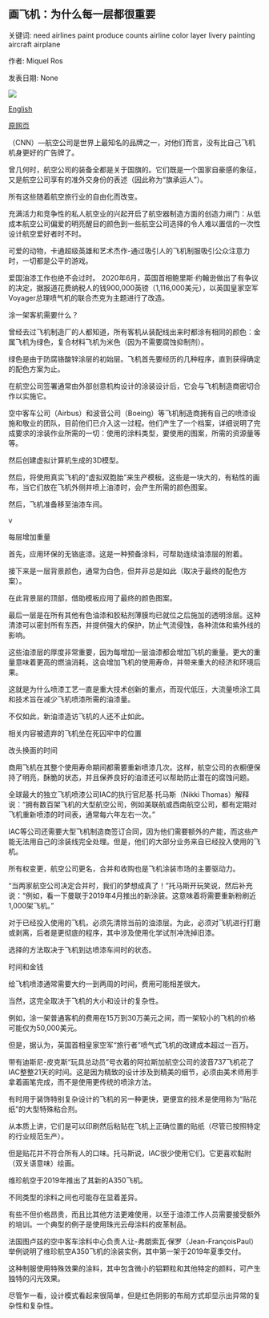## 画飞机：为什么每一层都很重要

关键词: need airlines paint produce counts airline color layer livery painting aircraft airplane

作者: Miquel Ros

发表日期: None

![](https://cdn.cnn.com/cnnnext/dam/assets/190403155046-virgin-atlantic-new-faces---a350-zadie0003-super-tease.jpg)

[English](Painting%20an%20airplane%3A%20Why%20every%20layer%20counts.md)

[原网页](https://edition.cnn.com/travel/article/how-to-paint-an-airplane/index.html)

（CNN）—航空公司是世界上最知名的品牌之一，对他们而言，没有比自己飞机机身更好的广告牌了。

曾几何时，航空公司的装备全都是关于国旗的。它们既是一个国家自豪感的象征，又是航空公司享有的准外交身份的表述（因此称为“旗承运人”）。

所有这些随着航空旅行业的自由化而改变。

充满活力和竞争性的私人航空业的兴起开启了航空器制造方面的创造力闸门：从低成本航空公司偏爱的明亮醒目的颜色到一些航空公司选择的令人难以置信的一次性设计航空爱好者时不时。

可爱的动物，卡通超级英雄和艺术杰作-通过吸引人的飞机制服吸引公众注意力时，一切都是公平的游戏。

爱国油漆工作也绝不会过时。 2020年6月，英国首相鲍里斯·约翰逊做出了有争议的决定，据报道花费纳税人的钱900,000英镑（1,116,000美元），以英国皇家空军Voyager总理喷气机的联合杰克为主题进行了改造。

涂一架客机需要什么？

曾经去过飞机制造厂的人都知道，所有客机从装配线出来时都涂有相同的颜色：金属飞机为绿色，复合材料飞机为米色（因为不需要腐蚀抑制剂）。

绿色是由于防腐铬酸锌涂层的初始层。飞机首先要经历的几种程序，直到获得确定的配色方案为止。

在航空公司签署通常由外部创意机构设计的涂装设计后，它会与飞机制造商密切合作以实施它。

空中客车公司（Airbus）和波音公司（Boeing）等飞机制造商拥有自己的喷漆设施和敬业的团队，目前他们已介入这一过程。他们产生了一个档案，详细说明了完成要求的涂装作业所需的一切：使用的涂料类型，要使用的图案，所需的资源量等等。

然后创建虚拟计算机生成的3D模型。

然后，将使用真实飞机的“虚拟双胞胎”来生产模板。这些是一块大的，有粘性的画布，当它们放在飞机外侧并喷上油漆时，会产生所需的颜色图案。

然后，飞机准备移至油漆车间。

v

每层增加重量

首先，应用环保的无铬底漆。这是一种预备涂料，可帮助连续油漆层的附着。

接下来是一层背景颜色，通常为白色，但并非总是如此（取决于最终的配色方案）。

在此背景层的顶部，借助模板应用了最终的颜色图案。

最后一层是在所有其他有色油漆和胶粘剂薄膜均已就位之后施加的透明涂层。这种清漆可以密封所有东西，并提供强大的保护，防止气流侵蚀，各种流体和紫外线的影响。

这些油漆层的厚度非常重要，因为每增加一层油漆都会增加飞机的重量。更大的重量意味着更高的燃油消耗，这会增加飞机的使用寿命，并带来重大的经济和环境后果。

这就是为什么喷漆工艺一直是重大技术创新的重点，而现代低压，大流量喷涂工具和技术旨在减少飞机喷漆所需的油漆量。

不仅如此，新油漆造访飞机的人还不止如此。

相关内容被遗弃的飞机坐在死囚牢中的位置

改头换面的时间

商用飞机在其整个使用寿命期间都需要重新喷漆几次。这样，航空公司的衣橱便保持了明亮，酥脆的状态，并且保养良好的油漆还可以帮助防止潜在的腐蚀问题。

全球最大的独立飞机喷漆公司IAC的执行官尼基·托马斯（Nikki Thomas）解释说：“拥有数百架飞机的大型航空公司，例如美联航或西南航空公司，都有定期对飞机重新喷漆的时间表，通常每六年左右一次。”

IAC等公司还需要大型飞机制造商签订合同，因为他们需要额外的产能，而这些产能无法用自己的涂装线完全处理。但是，他们的大部分业务来自已经投入使用的飞机。

所有权变更，航空公司更名，合并和收购也是飞机涂装市场的主要驱动力。

“当两家航空公司决定合并时，我们的梦想成真了！”托马斯开玩笑说，然后补充说：“例如，看一下曼联于2019年4月推出的新涂装。这意味着将需要重新粉刷近1,000架飞机。”

对于已经投入使用的飞机，必须先清除当前的油漆层。为此，必须对飞机进行打磨或剥离，后者是更彻底的程序，其中涉及使用化学试剂冲洗掉旧漆。

选择的方法取决于飞机到达喷漆车间时的状态。

时间和金钱

给飞机喷漆通常需要大约一到两周的时间，费用可能相差很大。

当然，这完全取决于飞机的大小和设计的复杂性。

例如，涂一架普通客机的费用在15万到30万美元之间，而一架较小的飞机的价格可能仅为50,000美元。

但是，据认为，英国首相皇家空军“旅行者”喷气式飞机的改建成本超过一百万。

带有迪斯尼-皮克斯“玩具总动员”号衣着的阿拉斯加航空公司的波音737飞机花了IAC整整21天的时间。这是因为精致的设计涉及到精美的细节，必须由美术师用手拿着画笔完成，而不是使用更传统的喷涂方法。

有时用于装饰特别复杂设计的飞机的另一种更快，更便宜的技术是使用称为“贴花纸”的大型特殊粘合剂。

从本质上讲，它们是可以印刷然后粘贴在飞机上正确位置的贴纸（尽管已按照特定的行业规范生产）。

但是贴花并不符合所有人的口味。托马斯说，IAC很少使用它们。它更喜欢黏附（双关语意味）绘画。

维珍航空于2019年推出了其新的A350飞机。

不同类型的涂料之间也可能存在显着差异。

有些不但价格昂贵，而且比其他方法更难使用，以至于油漆工作人员需要接受额外的培训。一个典型的例子是使用珠光云母涂料的皮革制品。

法国图卢兹的空中客车涂料中心负责人让-弗朗索瓦·保罗（Jean-FrançoisPaul）举例说明了维珍航空A350飞机的涂装实例，其中第一架于2019年夏季交付。

这种制服使用特殊效果的涂料，其中包含微小的铝颗粒和其他特定的颜料，可产生独特的闪光效果。

尽管乍一看，设计模式看起来很简单，但是红色阴影的布局方式却显示出异常的复杂性和复杂性。
